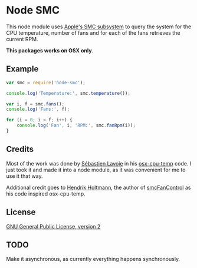 # Node SMC

This node module uses [Apple's SMC subsystem](http://en.wikipedia.org/wiki/System_Management_Controller) to query the system for the CPU temperature, number of fans and for each of the fans retrieves the current RPM.

**This packages works on OSX only**.

## Example

```javascript
var smc = require('node-smc');

console.log('Temperature:', smc.temperature());

var i, f = smc.fans();
console.log('Fans:', f);

for (i = 0; i < f; i++) {
    console.log('Fan', i, 'RPM:', smc.fanRpm(i));
}

```

## Credits

Most of the work was done by [Sébastien Lavoie](https://github.com/lavoiesl) in his [osx-cpu-temp](https://github.com/lavoiesl/osx-cpu-temp) code. I just took it and made it into a node module, as it was convenient for me to use it that way.

Additional credit goes to [Hendrik Holtmann](https://github.com/hholtmann), the author of [smcFanControl](https://github.com/hholtmann/smcFanControl) as his code inspired osx-cpu-temp.

## License

[GNU General Public License, version 2](http://www.gnu.org/licenses/gpl-2.0.html)

## TODO

Make it asynchronous, as currently everything happens synchronously.